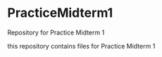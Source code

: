 # PracticeMidterm1
Repository for Practice Midterm 1

this repository contains files for Practice Midterm 1
